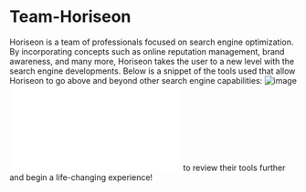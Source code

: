 # Team-Horiseon

Horiseon is a team of professionals focused on search engine optimization. By incorporating concepts such as online reputation management, brand awareness, and many more, Horiseon takes the user to a new level with the search engine developments. Below is a snippet of the tools used that allow Horiseon to go above and beyond other search engine capabilities:
![image](https://user-images.githubusercontent.com/67798512/106368444-514abd80-62fe-11eb-9f83-fee06a931b14.png)
<br>
![Click here](file:///C:/Users/amoke/Desktop/team-horiseon/index.html) to review their tools further and begin a life-changing experience!

